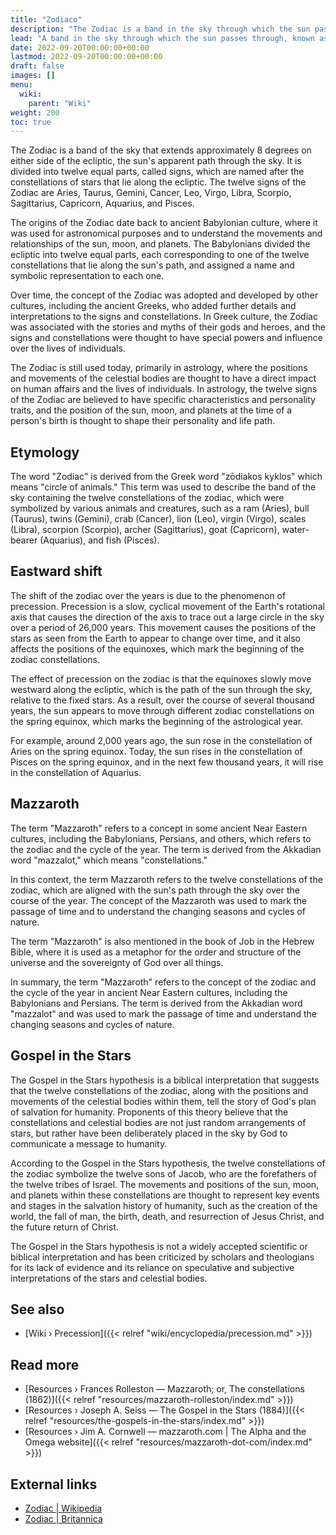 ```yaml
---
title: "Zodiaco"
description: "The Zodiac is a band in the sky through which the sun passes through, known as the ecliptic. Within that band, there are 12 stellar constellations to be found which each are named after an animal. The Zodiac provides therefore the zoological symbols to properly name the position of the sun in the sky. Over the years, the relative position of the Zodiac shifts eastwards along the ecliptic due to the phenomenon of precession. With that understanding, the zodiac can be understood as the basis for the naming of 12 houses within a long-lasting cycle each denominating a given world age."
lead: "A band in the sky through which the sun passes through, known as the ecliptic. Within that band, there are 12 stellar constellations to be found which each are named after an animal. The Zodiac provides therefore the zoological symbols to properly name the position of the sun in the sky. Over the years, the relative position of the Zodiac shifts eastwards along the ecliptic due to the phenomenon of precession. With that understanding, the zodiac can be understood as the basis for the naming of 12 houses within a long-lasting cycle each denominating a given world age."
date: 2022-09-20T00:00:00+00:00
lastmod: 2022-09-20T00:00:00+00:00
draft: false
images: []
menu:
  wiki:
    parent: "Wiki"
weight: 200
toc: true
---
```


The Zodiac is a band of the sky that extends approximately 8 degrees on either side of the ecliptic, the sun's apparent path through the sky. It is divided into twelve equal parts, called signs, which are named after the constellations of stars that lie along the ecliptic. The twelve signs of the Zodiac are Aries, Taurus, Gemini, Cancer, Leo, Virgo, Libra, Scorpio, Sagittarius, Capricorn, Aquarius, and Pisces.

The origins of the Zodiac date back to ancient Babylonian culture, where it was used for astronomical purposes and to understand the movements and relationships of the sun, moon, and planets. The Babylonians divided the ecliptic into twelve equal parts, each corresponding to one of the twelve constellations that lie along the sun's path, and assigned a name and symbolic representation to each one.

Over time, the concept of the Zodiac was adopted and developed by other cultures, including the ancient Greeks, who added further details and interpretations to the signs and constellations. In Greek culture, the Zodiac was associated with the stories and myths of their gods and heroes, and the signs and constellations were thought to have special powers and influence over the lives of individuals.

The Zodiac is still used today, primarily in astrology, where the positions and movements of the celestial bodies are thought to have a direct impact on human affairs and the lives of individuals. In astrology, the twelve signs of the Zodiac are believed to have specific characteristics and personality traits, and the position of the sun, moon, and planets at the time of a person's birth is thought to shape their personality and life path.

## Etymology

The word "Zodiac" is derived from the Greek word "zōdiakos kyklos" which means "circle of animals." This term was used to describe the band of the sky containing the twelve constellations of the zodiac, which were symbolized by various animals and creatures, such as a ram (Aries), bull (Taurus), twins (Gemini), crab (Cancer), lion (Leo), virgin (Virgo), scales (Libra), scorpion (Scorpio), archer (Sagittarius), goat (Capricorn), water-bearer (Aquarius), and fish (Pisces).

## Eastward shift

The shift of the zodiac over the years is due to the phenomenon of precession. Precession is a slow, cyclical movement of the Earth's rotational axis that causes the direction of the axis to trace out a large circle in the sky over a period of 26,000 years. This movement causes the positions of the stars as seen from the Earth to appear to change over time, and it also affects the positions of the equinoxes, which mark the beginning of the zodiac constellations.

The effect of precession on the zodiac is that the equinoxes slowly move westward along the ecliptic, which is the path of the sun through the sky, relative to the fixed stars. As a result, over the course of several thousand years, the sun appears to move through different zodiac constellations on the spring equinox, which marks the beginning of the astrological year.

For example, around 2,000 years ago, the sun rose in the constellation of Aries on the spring equinox. Today, the sun rises in the constellation of Pisces on the spring equinox, and in the next few thousand years, it will rise in the constellation of Aquarius.

## Mazzaroth

The term "Mazzaroth" refers to a concept in some ancient Near Eastern cultures, including the Babylonians, Persians, and others, which refers to the zodiac and the cycle of the year. The term is derived from the Akkadian word "mazzalot," which means "constellations."

In this context, the term Mazzaroth refers to the twelve constellations of the zodiac, which are aligned with the sun's path through the sky over the course of the year. The concept of the Mazzaroth was used to mark the passage of time and to understand the changing seasons and cycles of nature.

The term "Mazzaroth" is also mentioned in the book of Job in the Hebrew Bible, where it is used as a metaphor for the order and structure of the universe and the sovereignty of God over all things.

In summary, the term "Mazzaroth" refers to the concept of the zodiac and the cycle of the year in ancient Near Eastern cultures, including the Babylonians and Persians. The term is derived from the Akkadian word "mazzalot" and was used to mark the passage of time and understand the changing seasons and cycles of nature.

## Gospel in the Stars

The Gospel in the Stars hypothesis is a biblical interpretation that suggests that the twelve constellations of the zodiac, along with the positions and movements of the celestial bodies within them, tell the story of God's plan of salvation for humanity. Proponents of this theory believe that the constellations and celestial bodies are not just random arrangements of stars, but rather have been deliberately placed in the sky by God to communicate a message to humanity.

According to the Gospel in the Stars hypothesis, the twelve constellations of the zodiac symbolize the twelve sons of Jacob, who are the forefathers of the twelve tribes of Israel. The movements and positions of the sun, moon, and planets within these constellations are thought to represent key events and stages in the salvation history of humanity, such as the creation of the world, the fall of man, the birth, death, and resurrection of Jesus Christ, and the future return of Christ.

The Gospel in the Stars hypothesis is not a widely accepted scientific or biblical interpretation and has been criticized by scholars and theologians for its lack of evidence and its reliance on speculative and subjective interpretations of the stars and celestial bodies.

## See also

- [Wiki › Precession]({{< relref "wiki/encyclopedia/precession.md" >}})

## Read more

- [Resources › Frances Rolleston — Mazzaroth; or, The constellations (1862)]({{< relref "resources/mazzaroth-rolleston/index.md" >}})
- [Resources › Joseph A. Seiss — The Gospel in the Stars (1884)]({{< relref "resources/the-gospels-in-the-stars/index.md" >}})
- [Resources › Jim A. Cornwell — mazzaroth.com | The Alpha and the Omega website]({{< relref "resources/mazzaroth-dot-com/index.md" >}})

## External links

- [Zodiac | Wikipedia](https://en.wikipedia.org/wiki/Zodiac)
- [Zodiac | Britannica](https://www.britannica.com/topic/zodiac)
